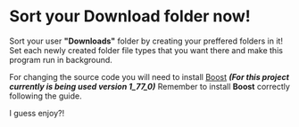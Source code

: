 # Sort your Download folder now!
Sort your user **"Downloads"** folder by creating your preffered folders in it! Set each newly created folder file types that you want there and make this program run in background.

For changing the source code you will need to install [Boost](https://www.boost.org/doc/libs/1_55_0/more/getting_started/index.html) ___(For this project currently is being used version 1_77_0)___
Remember to install **Boost** correctly following the guide.

I guess enjoy?!
